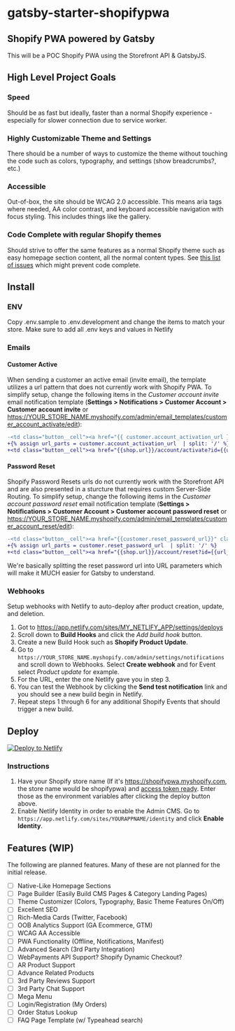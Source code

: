 # gatsby-starter-shopifypwa

## Shopify PWA powered by Gatsby

This will be a POC Shopify PWA using the Storefront API & GatsbyJS.

## High Level Project Goals

### Speed

Should be as fast but ideally, faster than a normal Shopify experience - especially for slower connection due to service worker.

### Highly Customizable Theme and Settings

There should be a number of ways to customize the theme without touching the code such as colors, typography, and settings (show breadcrumbs?, etc.)

### Accessible

Out-of-box, the site should be WCAG 2.0 accessible. This means aria tags where needed, AA color contrast, and keyboard accessible navigation with focus styling. This includes things like the gallery.

### Code Complete with regular Shopify themes

Should strive to offer the same features as a normal Shopify theme such as easy homepage section content, all the normal content types. See [this list of issues](https://github.com/gil--/gatsby-starter-shopifypwa/issues/4) which might prevent code complete.

## Install

### ENV

Copy .env.sample to .env.development and change the items to match your store. Make sure to add all .env keys and values in Netlify

### Emails

#### Customer Active

When sending a customer an active email (invite email), the template utilizes a url pattern that does not currently work with Shopify PWA. To simplify setup, change the following items in the *Customer account invite* email notification template (**Settings > Notifications > Customer Account > Customer account invite** or https://YOUR_STORE_NAME.myshopify.com/admin/email_templates/customer_account_activate/edit):

```diff
-<td class="button__cell"><a href="{{ customer.account_activation_url }}" class="button__text">Activate your account</a></td>
+{% assign url_parts = customer.account_activation_url  | split: '/' %}
+<td class="button__cell"><a href="{{shop.url}}/account/activate?id={{url_parts[5]}}&token={{url_parts[6]}}" class="button__text">Activate your account</a></td>
```

#### Password Reset

Shopify Password Resets urls do not currently work with the Storefront API and are also presented in a sturcture that requires custom Server-Side Routing. To simplify setup, change the following items in the *Customer account password reset* email notification template (**Settings > Notifications > Customer Account > Customer account password reset** or https://YOUR_STORE_NAME.myshopify.com/admin/email_templates/customer_account_reset/edit):

```diff
-<td class="button__cell"><a href="{{customer.reset_password_url}}" class="button__text">Reset your password</a></td>
+{% assign url_parts = customer.reset_password_url  | split: '/' %}
+<td class="button__cell"><a href="{{shop.url}}/account/reset?id={{url_parts[5]}}&token={{url_parts[6]}}" class="button__text">Reset your password</a></td>
```

We're basically splitting the reset password url into URL parameters which will make it MUCH easier for Gatsby to understand.

### Webhooks

Setup webhooks with Netlify to auto-deploy after product creation, update, and deletion.

1. Got to https://app.netlify.com/sites/MY_NETLIFY_APP/settings/deploys
2. Scroll down to **Build Hooks** and click the *Add build hook* button.
3. Create a new Build Hook such as **Shopify Product Update**.
4. Go to `https://YOUR_STORE_NAME.myshopify.com/admin/settings/notifications` and scroll down to Webhooks. Select **Create webhook** and for Event select *Product update* for example.
5. For the URL, enter the one Netlify gave you in step 3.
6. You can test the Webhook by clicking the **Send test notification** link and you should see a new build begin in Netlify.
7. Repeat steps 1 through 6 for any additional Shopify Events that should trigger a new build.

## Deploy

[![Deploy to Netlify](https://www.netlify.com/img/deploy/button.svg)](https://app.netlify.com/start/deploy?repository=https://github.com/gil--/gatsby-starter-shopifypwa)

### Instructions

1. Have your Shopify store name (If it's https://shopifypwa.myshopify.com, the store name would be shopifypwa) and [access token ready](https://www.shopify.com/partners/blog/17056443-how-to-generate-a-shopify-api-token). Enter those as the environment variables after clicking the deploy button above.
2. Enable Netlify Identity in order to enable the Admin CMS. Go to `https://app.netlify.com/sites/YOURAPPNAME/identity` and click **Enable Identity**.

## Features (WIP)

The following are planned features. Many of these are not planned for the initial release.

- [ ] Native-Like Homepage Sections
- [ ] Page Builder (Easily Build CMS Pages & Category Landing Pages)
- [ ] Theme Customizer (Colors, Typography, Basic Theme Features On/Off)
- [ ] Excellent SEO
- [ ] Rich-Media Cards (Twitter, Facebook)
- [ ] OOB Analytics Support (GA Ecommerce, GTM)
- [ ] WCAG AA Accessible
- [ ] PWA Functionality (Offline, Notifications, Manifest)
- [ ] Advanced Search (3rd Party Integration)
- [ ] WebPayments API Support? Shopify Dynamic Checkout?
- [ ] AR Product Support
- [ ] Advance Related Products
- [ ] 3rd Party Reviews Support
- [ ] 3rd Party Chat Support
- [ ] Mega Menu
- [ ] Login/Registration (My Orders)
- [ ] Order Status Lookup
- [ ] FAQ Page Template (w/ Typeahead search)
